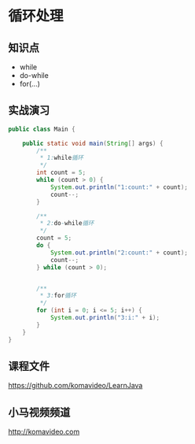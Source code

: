 循环处理
=======

## 知识点

* while
* do-while
* for(...)

## 实战演习

~~~java
public class Main {

    public static void main(String[] args) {
        /**
         * 1:while循环
         */
        int count = 5;
        while (count > 0) {
            System.out.println("1:count:" + count);
            count--;
        }

        /**
         * 2:do-while循环
         */
        count = 5;
        do {
            System.out.println("2:count:" + count);
            count--;
        } while (count > 0);


        /**
         * 3:for循环
         */
        for (int i = 0; i <= 5; i++) {
            System.out.println("3:i:" + i);
        }
    }
}
~~~

## 课程文件

https://github.com/komavideo/LearnJava

## 小马视频频道

http://komavideo.com
